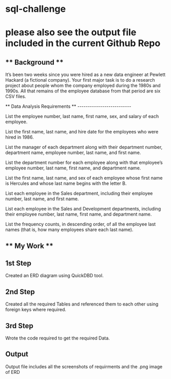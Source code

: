 # sql-challenge
# please also see the output file included in the current Github Repo

** Background **
   ----------

It’s been two weeks since you were hired as a new data engineer at Pewlett Hackard (a fictional company). 
Your first major task is to do a research project about people whom the company employed during the 1980s and 1990s. 
All that remains of the employee database from that period are six CSV files.


**  Data Analysis Requirements **
    --------------------------

List the employee number, last name, first name, sex, and salary of each employee.

List the first name, last name, and hire date for the employees who were hired in 1986.

List the manager of each department along with their department number, department name, employee number, last name, and first name.

List the department number for each employee along with that employee’s employee number, last name, first name, and department name.

List the first name, last name, and sex of each employee whose first name is Hercules and whose last name begins with the letter B.

List each employee in the Sales department, including their employee number, last name, and first name.

List each employee in the Sales and Development departments, including their employee number, last name, first name, and department name.

List the frequency counts, in descending order, of all the employee last names (that is, how many employees share each last name).


** My Work **
   -------

1st Step
-------

Created an ERD diagram using QuickDBD tool.

2nd Step
--------

Created all the required Tables and referenced them to each other using foreign keys where required.

3rd Step
-------

Wrote the code required to get the required Data.

Output
-----

Output file includes all the screenshots of requirments and the .png image of ERD
